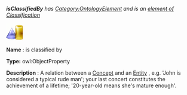 ___isClassifiedBy__ 
 has
 [Category:OntologyElement](../../Category/OntologyElement "Category:OntologyElement") 
 and is an
 [element of](../../Property/ElementOf "Property:ElementOf") 
[Classification](../../Submissions/Classification "Submissions:Classification")_




  





[![ObjectProperty](../public/images/thumb/c/c3/ObjectProperty.gif/45px-ObjectProperty.gif)](../../Image/ObjectProperty.gif "ObjectProperty")


__Name__ 
 : is classified by
 



__Type:__ 
 owl:ObjectProperty
 



__Description__ 
 : A relation between a
 [Concept](../../Community/FrancoisScharffe_about_ConceptGroup "Submissions:Classification/Concept") 
 and an
 [Entity](../../Image/FlattenedEntity.png "Submissions:Classification/Entity") 
 , e.g. 'John is considered a typical rude man'; your last concert constitutes the achievement of a lifetime; '20-year-old means she's mature enough'.